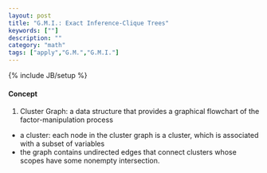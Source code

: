 ```yaml
---
layout: post
title: "G.M.I.: Exact Inference-Clique Trees"
keywords: [""] 
description: ""
category: "math"
tags: ["apply","G.M.","G.M.I."]
---
```

{% include JB/setup %}

#### Concept
1. Cluster Graph: a data structure that provides a graphical flowchart of the
   factor-manipulation process
- a cluster: each node in the cluster graph is a cluster, which is associated
  with a subset of variables
- the graph contains undirected edges that connect clusters whose scopes have
  some nonempty intersection.
